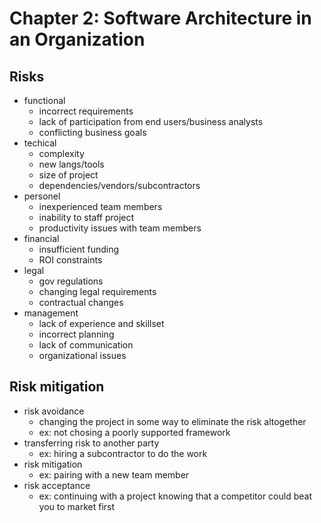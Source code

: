 # Chapter 2: Software Architecture in an Organization

## Risks
- functional
  - incorrect requirements
  - lack of participation from end users/business analysts
  - conflicting business goals
- techical
  - complexity
  - new langs/tools
  - size of project
  - dependencies/vendors/subcontractors
- personel
  - inexperienced team members
  - inability to staff project
  - productivity issues with team members
- financial
  - insufficient funding
  - ROI constraints
- legal
  - gov regulations
  - changing legal requirements
  - contractual changes
- management
  - lack of experience and skillset
  - incorrect planning
  - lack of communication
  - organizational issues

## Risk mitigation
- risk avoidance
  - changing the project in some way to eliminate the risk altogether
  - ex: not chosing a poorly supported framework
- transferring risk to another party
  - ex: hiring a subcontractor to do the work
- risk mitigation
  - ex: pairing with a new team member
- risk acceptance
  - ex: continuing with a project knowing that a competitor could beat you to market first